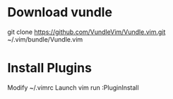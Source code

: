 # Download vundle
git clone https://github.com/VundleVim/Vundle.vim.git ~/.vim/bundle/Vundle.vim

# Install Plugins
Modify ~/.vimrc
Launch vim
run :PluginInstall
